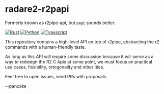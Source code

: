 radare2-r2papi
==============

Formerly known as r2pipe-api, but `papi` sounds better.

[![Rust](https://github.com/radareorg/radare2-r2papi/actions/workflows/rust.yml/badge.svg?branch=master)](https://github.com/radareorg/radare2-r2papi/actions/workflows/rust.yml)
[![Python](https://github.com/radareorg/radare2-r2papi/actions/workflows/python.yml/badge.svg?branch=master)](https://github.com/radareorg/radare2-r2papi/actions/workflows/python.yml)
[![Typescript](https://github.com/radareorg/radare2-r2papi/actions/workflows/typescript.yml/badge.svg?branch=master)](https://github.com/radareorg/radare2-r2papi/actions/workflows/typescript.yml)

This repository contains a high-level API on top of r2pipe, abstracting
the r2 commands with a human-friendly taste.

As long as this API will require some discussion because it will serve
as a way to redesign the R2 C Apis at some point, we must focus on
practical use cases, flexibility, ortogonality and other ities.

Feel free to open issues, send PRs with proposals.

--pancake
